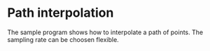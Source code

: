Path interpolation
===================

The sample program shows how to interpolate a path of points. The sampling rate can be choosen flexible.